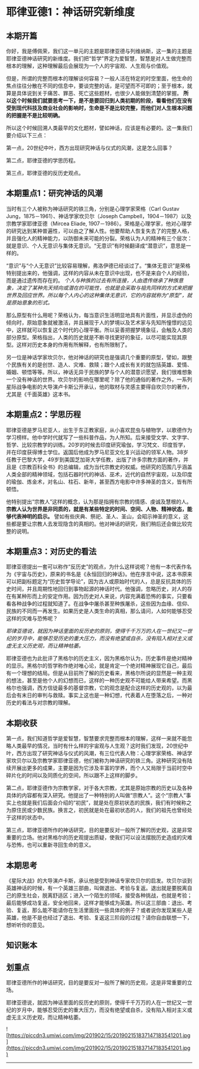# 耶律亚德1：神话研究新维度

## 本期开篇

你好，我是傅佩荣，我们这一单元的主题是耶律亚德与列维纳斯，这一集的主题是耶律亚德神话研究的新维度。我们把“哲学”界定为爱智慧，智慧是对人生做完整而根本的理解，这种理解最后会展现为一个人的宇宙观、人生观与价值观。

但是，所谓的完整而根本的理解谈何容易？一般人活在特定的时空里面，他生命的焦点往往分散在不同的信息中，要谈完整的话，是可望而不可即的；至于根本，就算是具体说到关于痛苦、罪恶、死亡这些题材，也很少人能做到清楚的掌握。 **所以这个时候我们就要思考一下，是不是要回归到人类初期的阶段，看看他们在没有受到现代科技及商业社会的影响时，生命是不是比较完整，而他们对人生根本问题的把握是不是比较明确。**

所以这个时候回溯人类最早的文化题材，譬如神话，应该是有必要的。这一集我们要介绍以下三点：

第一点，20世纪中叶，西方出现研究神话与仪式的风潮，这是怎么回事？

第二点，耶律亚德的学思历程。

第三点，耶律亚德的反历史观点。

## 本期重点1：研究神话的风潮

当时有三个人被称为神话研究的铁三角，分别是心理学家荣格（Carl Gustav Jung，1875－1961）、神话学家坎贝尔（Joseph Campbell，1904－1987）以及宗教学家耶律亚德（Mircea Eliade, 1907－1986）。荣格是心理学家，他对心理学的研究达到某种普遍性，可以由之了解人性。他要帮助人恢复失去了的完整人格，并且强化人的精神能力，以防御未来可能的分裂。荣格认为人的精神有三个层次：就是意识、个人无意识与集体无意识。“无意识”有时候翻译成“潜意识”，意思是一样的。

“意识”与“个人无意识”比较容易理解，弗洛伊德已经谈过了。“集体无意识”是荣格特别提出来的，他强调，这样的内容从未在意识中出现，也不是来自个人的经验，而是通过遗传而存在的。 *个人与种族的过去有所连接，人由遗传继承了种族意象，决定了某种先天倾向或潜在的可能性，也就是会采取与祖先同样的方式来把握世界及回应世界。所以每个人内心的这种集体无意识，它的内容就称为“原型”，就是原始意象的形式。*

那么原型有什么用呢？荣格认为，每当意识生活明显地具有片面性，并显示虚伪的倾向时，原始意象就被激活，并且展现于人的梦境以及艺术家与先知所憧憬的远见中，这样就可以恢复这个时代的心理平衡。所以妥善把握梦境象征，会触及人类的部分原型。荣格指出，人类的历史就是不断寻找更好的象征，以尽可能实现其原型。这样对历史本身的作用有所解释，也有所限制了。

另一位是神话学家坎贝尔，他对神话的研究也是强调几个重要的原型，譬如，跟整个民族有关的是创世、造人、灾难、救赎；跟个人成长有关的就包括英雄、爱情、婚姻、顿悟等等。所以，神话无异于民族的梦与个人的潜意识愿望，我们很难想象一个没有神话的世界。坎贝尔的影响在哪里呢？除了他的通俗的著作之外，一系列星际战争电影的大导演卢卡斯公开承认，他的取材与灵感主要得自坎贝尔的著作，尤其是《千面英雄》这本书。

## 本期重点2：学思历程

耶律亚德是罗马尼亚人，出生于东正教家庭，从小喜欢昆虫与植物学，以歌德作为学习榜样。他中学时代就写了一些科普作品，为人所知。后来接受文学、文字学、哲学、比较宗教学的训练。20岁的时候去印度研究瑜伽，学习梵文、印度哲学，并在印度获得博士学位。返国后他成为罗马尼亚文化复兴运动的领军人物。38岁任教于巴黎大学，49岁到美国芝加哥大学任教，出版了许多宗教方面的著作，并且是《宗教百科全书》的总编辑，成为当代宗教史的权威。他研究的范围几乎涵盖人类全部的精神领域，包括石器时代的神话、巫术，近代的自然宇宙观，以及印度的瑜伽、炼金术，对名山、柱石、新年，甚至西方电影中许多神圣的含义，皆有所顿悟。

他特别提出“宗教人”这样的概念，认为那是指拥有宗教的情感、虔诚及慧根的人。 **宗教人认为世界是非同质的，就是有某些特定的时间、空间、人物、精神状态，能够代表神明的启示。** 譬如有些庆典、祭祀、圣人、圣山，会昭示神圣的意义，这些都是要让宗教人去发现隐含的真相的。他对神话的研究，我们稍后还会做比较完整的说明。

## 本期重点3：对历史的看法

耶律亚德提出一套可以称作“反历史”的观点，为什么这样说呢？他有一本代表作名为《宇宙与历史》，原来的书名是《永恒回归的神话》。他在序言中说，这本书原来可以把副标题定为“历史哲学导论”，因为古人或原始时代的人，总是反抗具体的历史时间，并且周期性地回归到事物起源的神话时代。他强调，忽略历史，对人的存在有某种形而上的安定作用。因为历史对人来说，内容充满着恐怖的事实，只要看看各种战争的过程就知道了。在战争中屠杀甚至种族屠杀，这些因为血缘、信仰、民族的不同而一再发生。如果历史是人类生命的真相，那么请问，人如何能够忍受这样的灾难与恐怖呢？

 *耶律亚德说，就因为神话里面的反历史的原则，使得千千万万的人在一世纪又一世纪的岁月中，能够忍受历史的重大压力，而没有绝望或自杀，没有陷入相对主义或虚无主义历史观，而让精神枯萎。*

耶律亚德也为此批评了黑格尔的历史主义，因为黑格尔认为，历史事件是绝对精神的显示。黑格尔的哲学称作绝对唯心论，就是肯定一个绝对精神展现它自己，最后有一个理想的结局。但是从目前所了解的历史看来，黑格尔所说的显然是一种主观的想法，甚至是他个人的幻想而已，这样的一种历史观不可能给人带来希望。而黑格尔也强调，西方信徒最多的基督宗教，它的观念是配合这样的历史观的，以为最后会有末日的审判与救赎。事实上这也是一种幻想，代表着人在堕落之后，一种对历史的看法与对宗教的理解。

## 本期收获

第一点，我们知道哲学是爱智慧，智慧要求完整而根本的理解，这样一来就不能忽略人类最早的情况，当时有什么样的宇宙观与人生观？这时我们发现，20世纪中叶，西方出现了研究神话与仪式的风潮，有三位代表人物：心理学家荣格、神话学家坎贝尔以及宗教学家耶律亚德，他们被称为神话研究的铁三角。这种研究没有陆续开展出更多的成果，主要是因为它涉及丰富的学养，而个人又局限于当前时空中碎片化的时间以及同质化的空间，所以跟不上这样的脚步。

第二点，耶律亚德作为宗教学家，对于各大宗教，尤其是原始宗教的历史以及各种具体的内容都有深入研究。他提出了一种特别的人叫做“宗教人”。这个“宗教人”事实上也就是我们后面会介绍的“初民”，就是处在原初状态的民族，我们有时候称之为原住民或少数民族。换言之，初民就是处在最初状态的人，我们的祖先也曾经处于这样的状态中。

第三点，耶律亚德所作的神话研究，目的是要反对一般所了解的历史观，这是非常重要的立场。他对黑格尔的历史观提出质疑，使我们可以设法摆脱历史造成的灾难与恐怖，也可以重新寻回生命的意义。

## 本期思考

《星际大战》的大导演卢卡斯，承认他是受到神话专家坎贝尔的启发。坎贝尔谈到英雄神话的时候，有一个英雄三部曲，叫做退出、考验与复返。退出就是要脱离自己的原生社会，脱离舒适区；进入一个陌生的领域，接受各种挑战，也就是考验；最后能够成功复返，安全地回来，这样才能够成为英雄。所以这三部曲：退出、考验、复返，那么能不能请你在生活里面找一些具体的例子？或者说你发现某些人是英雄，他是不是也经过了退出、考验、复返这三阶段的过程？请你自由联想一下，想听听你的意见。

## 知识账本

## 划重点

耶律亚德所作的神话研究，目的是要反对一般所了解的历史观，这是非常重要的立场。

耶律亚德说，就因为神话里面的反历史的原则，使得千千万万的人在一世纪又一世纪的岁月中，能够忍受历史的重大压力，而没有绝望或自杀，没有陷入相对主义或虚无主义历史观，而让精神枯萎。



![https://piccdn3.umiwi.com/img/201902/15/201902151837147183541201.jpg](https://piccdn3.umiwi.com/img/201902/15/201902151837147183541201.jpg)

---
